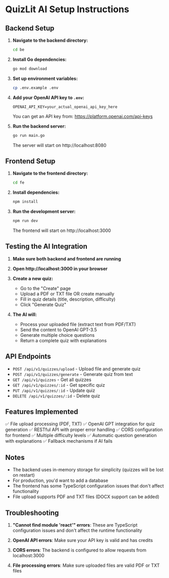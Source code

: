 # QuizLit AI Setup Instructions

## Backend Setup

1. **Navigate to the backend directory:**
   ```bash
   cd be
   ```

2. **Install Go dependencies:**
   ```bash
   go mod download
   ```

3. **Set up environment variables:**
   ```bash
   cp .env.example .env
   ```

4. **Add your OpenAI API key to `.env`:**
   ```
   OPENAI_API_KEY=your_actual_openai_api_key_here
   ```
   You can get an API key from: https://platform.openai.com/api-keys

5. **Run the backend server:**
   ```bash
   go run main.go
   ```
   The server will start on http://localhost:8080

## Frontend Setup

1. **Navigate to the frontend directory:**
   ```bash
   cd fe
   ```

2. **Install dependencies:**
   ```bash
   npm install
   ```

3. **Run the development server:**
   ```bash
   npm run dev
   ```
   The frontend will start on http://localhost:3000

## Testing the AI Integration

1. **Make sure both backend and frontend are running**

2. **Open http://localhost:3000 in your browser**

3. **Create a new quiz:**
   - Go to the "Create" page
   - Upload a PDF or TXT file OR create manually
   - Fill in quiz details (title, description, difficulty)
   - Click "Generate Quiz"

4. **The AI will:**
   - Process your uploaded file (extract text from PDF/TXT)
   - Send the content to OpenAI GPT-3.5
   - Generate multiple choice questions
   - Return a complete quiz with explanations

## API Endpoints

- `POST /api/v1/quizzes/upload` - Upload file and generate quiz
- `POST /api/v1/quizzes/generate` - Generate quiz from text
- `GET /api/v1/quizzes` - Get all quizzes
- `GET /api/v1/quizzes/:id` - Get specific quiz
- `PUT /api/v1/quizzes/:id` - Update quiz
- `DELETE /api/v1/quizzes/:id` - Delete quiz

## Features Implemented

✅ File upload processing (PDF, TXT)
✅ OpenAI GPT integration for quiz generation
✅ RESTful API with proper error handling
✅ CORS configuration for frontend
✅ Multiple difficulty levels
✅ Automatic question generation with explanations
✅ Fallback mechanisms if AI fails

## Notes

- The backend uses in-memory storage for simplicity (quizzes will be lost on restart)
- For production, you'd want to add a database
- The frontend has some TypeScript configuration issues that don't affect functionality
- File upload supports PDF and TXT files (DOCX support can be added)

## Troubleshooting

1. **"Cannot find module 'react'" errors**: These are TypeScript configuration issues and don't affect the runtime functionality

2. **OpenAI API errors**: Make sure your API key is valid and has credits

3. **CORS errors**: The backend is configured to allow requests from localhost:3000

4. **File processing errors**: Make sure uploaded files are valid PDF or TXT files